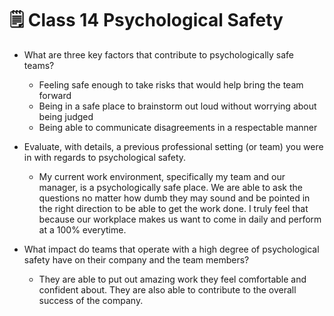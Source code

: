 # 🗒️ Class 14 Psychological Safety

- What are three key factors that contribute to psychologically safe teams?

  - Feeling safe enough to take risks that would help bring the team forward
  - Being in a safe place to brainstorm out loud without worrying about being judged
  - Being able to communicate disagreements in a respectable manner

- Evaluate, with details, a previous professional setting (or team) you were in with regards to psychological safety.

  - My current work environment, specifically my team and our manager, is a psychologically safe place. We are able to ask the questions no matter how dumb they may sound and be pointed in the right direction to be able to get the work done. I truly feel that because our workplace  makes us want to come in daily and perform at a 100% everytime.

- What impact do teams that operate with a high degree of psychological safety have on their company and the team members?

  - They are able to put out amazing work they feel comfortable and confident about. They are also able to contribute to the overall success of the company.
